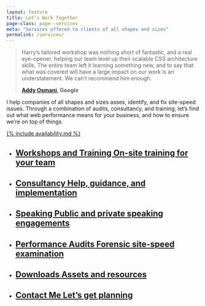 ```yaml
---
layout: feature
title: Let’s Work Together
page-class: page--services
meta: "Services offered to clients of all shapes and sizes"
permalink: /services/
---
```


<blockquote class="pull-quote  pull-quote--context-alt" id="quote:addy-osmani"><p>Harry’s tailored
workshop was nothing short of fantastic, and a real eye-opener, helping our team
level up their scalable CSS architecture skills. The entire team left it
learning something new, and to say that what was covered will have a large
impact on our work is an understatement. We can’t recommend him enough.</p><b
class="source pull-quote__source"><a href="https://twitter.com/addyosmani">Addy
Osmani</a>, Google</b></blockquote>

I help companies of all shapes and sizes asses, identify, and fix site-speed
issues. Through a combination of audits, consultancy, and training, let’s find
out what web performance means for your business, and how to ensure we’re on top
of things.

<a href="/contact/" class="btn  btn--positive  btn--ull">{% include availability.md %}</a>

<style>
  {% include css/components.feature-list.css %}
</style>

<ul class="feature-list">

  <li class="feature-list__item">
    <a href="/workshops/" class="feature-list__link">
      <h2 class="feature-list__title">
        Workshops and Training
        <span class="feature-list__sub">On-site training for your team</span>
      </h2>
    </a>
  </li>

  <li class="feature-list__item">
    <a href="/consultancy/" class="feature-list__link">
      <h2 class="feature-list__title">
        Consultancy
        <span class="feature-list__sub">Help, guidance, and implementation</span>
      </h2>
    </a>
  </li>

  <li class="feature-list__item">
    <a href="/speaking/" class="feature-list__link">
      <h2 class="feature-list__title">
        Speaking
        <span class="feature-list__sub">Public and private speaking engagements</span>
      </h2>
    </a>
  </li>

  <li class="feature-list__item">
    <a href="/code-reviews/" class="feature-list__link">
      <h2 class="feature-list__title">
        Performance Audits
        <span class="feature-list__sub">Forensic site-speed examination</span>
      </h2>
    </a>
  </li>

  <li class="feature-list__item">
    <a href="/downloads/" class="feature-list__link">
      <h2 class="feature-list__title">
        Downloads
        <span class="feature-list__sub">Assets and resources</span>
      </h2>
    </a>
  </li>

  <li class="feature-list__item">
    <a href="/contact/" class="feature-list__link">
      <h2 class="feature-list__title">
        Contact Me
        <span class="feature-list__sub">Let’s get planning</span>
      </h2>
    </a>
  </li>

</ul>
